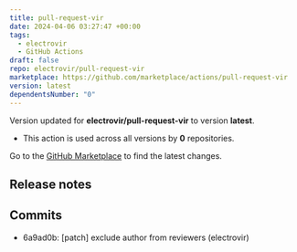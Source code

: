 ```yaml
---
title: pull-request-vir
date: 2024-04-06 03:27:47 +00:00
tags:
  - electrovir
  - GitHub Actions
draft: false
repo: electrovir/pull-request-vir
marketplace: https://github.com/marketplace/actions/pull-request-vir
version: latest
dependentsNumber: "0"
---
```



Version updated for **electrovir/pull-request-vir** to version **latest**.
- This action is used across all versions by **0** repositories.

Go to the [GitHub Marketplace](https://github.com/marketplace/actions/pull-request-vir) to find the latest changes.

## Release notes

## Commits
- 6a9ad0b: [patch] exclude author from reviewers (electrovir)
